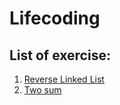 # Lifecoding

## List of exercise:
1. [Reverse Linked List](https://github.com/Astya965/Lifecoding/tree/main/list/1.%20Reversed%20list)
1. [Two sum](https://github.com/Astya965/Lifecoding/tree/main/list/2.%20Two%20sum)

